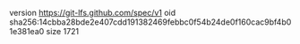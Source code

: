version https://git-lfs.github.com/spec/v1
oid sha256:14cbba28bde2e407cdd191382469febbc0f54b24de0f160cac9bf4b01e381ea0
size 1721

